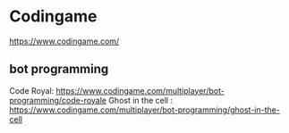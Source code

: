 # Codingame
https://www.codingame.com/

## bot programming
Code Royal: https://www.codingame.com/multiplayer/bot-programming/code-royale
Ghost in the cell : https://www.codingame.com/multiplayer/bot-programming/ghost-in-the-cell
